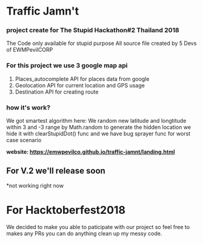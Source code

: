 # Traffic Jamn't
### project create  for The Stupid Hackathon#2 Thailand 2018
The Code only available for stupid purpose 
All source file created by 5 Devs of EWMPevilCORP

### For this project we use 3 google map api 
1. Places_autocomplete API for places data from google
2. Geolocation API for current location and GPS usage
3. Destination   API for creating route

### how it's work?
We got smartest algorithm here:
We random new latitude and longtitude within 3 and -3 range by Math.random to generate the hidden location we hide it with clearStupidDot() func and we have bug sprayer func for worst case scenario

**website: https://emwpevilco.github.io/traffic-jamnt/landing.html**

## **For V.2 we'll release soon**
*not working right now
# For Hacktoberfest2018
We decided to make you able to paticipate with our project so feel free to makes any PRs you can do anything clean up my messy code.
